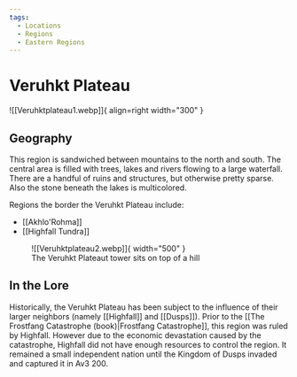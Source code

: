 ```yaml
---
tags:
  - Locations
  - Regions
  - Eastern Regions
---
```


# Veruhkt Plateau

![[Veruhktplateau1.webp]]{ align=right width="300" }

## Geography

This region is sandwiched between mountains to the north and south. The central area is filled with trees, lakes and rivers flowing to a large waterfall. There are a handful of ruins and structures, but otherwise pretty sparse. Also the stone beneath the lakes is multicolored.

Regions the border the Veruhkt Plateau include:

- [[Akhlo'Rohma]]
- [[Highfall Tundra]]

<figure markdown>
  ![[Veruhktplateau2.webp]]{ width="500" }
  <figcaption>The Veruhkt Plateaut tower sits on top of a hill</figcaption>
</figure>

## In the Lore

Historically, the Veruhkt Plateau has been subject to the influence of their larger neighbors (namely [[Highfall]] and [[Dusps]]). Prior to the [[The Frostfang Catastrophe (book)|Frostfang Catastrophe]], this region was ruled by Highfall. However due to the economic devastation caused by the catastrophe, Highfall did not have enough resources to control the region. It remained a small independent nation until the Kingdom of Dusps invaded and captured it in Av3 200.


